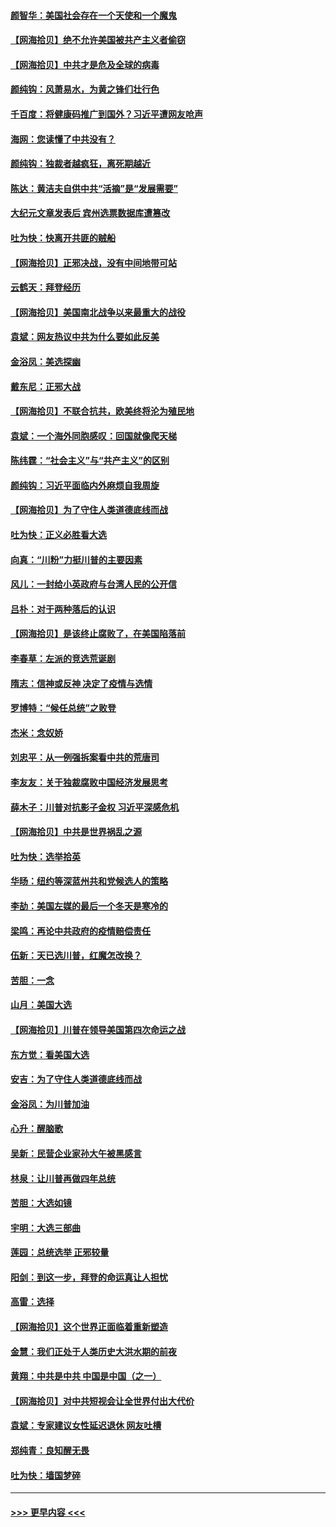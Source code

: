 #### [颜智华：美国社会存在一个天使和一个魔鬼](../pages/nsc993/n12574299.md?t=11260302) 
#### [【网海拾贝】绝不允许美国被共产主义者偷窃](../pages/nsc993/n12573396.md?t=11260302) 
#### [【网海拾贝】中共才是危及全球的病毒](../pages/nsc993/n12571204.md?t=11260302) 
#### [颜纯钩：风萧易水，为黄之锋们壮行色](../pages/nsc993/n12571487.md?t=11260302) 
#### [千百度：将健康码推广到国外？习近平遭网友呛声](../pages/nsc993/n12570808.md?t=11260302) 
#### [海网：您读懂了中共没有？](../pages/nsc993/n12570487.md?t=11260302) 
#### [颜纯钩：独裁者越疯狂，离死期越近](../pages/nsc993/n12569055.md?t=11260302) 
#### [陈达：黄洁夫自供中共“活摘”是“发展需要”](../pages/nsc993/n12568541.md?t=11260302) 
#### [大纪元文章发表后 宾州选票数据库遭篡改](../pages/nsc993/n12568105.md?t=11260302) 
#### [吐为快：快离开共匪的贼船](../pages/nsc993/n12568462.md?t=11260302) 
#### [【网海拾贝】正邪决战，没有中间地带可站](../pages/nsc993/n12568439.md?t=11260302) 
#### [云鹤天：拜登经历](../pages/nsc993/n12567294.md?t=11260302) 
#### [【网海拾贝】美国南北战争以来最重大的战役](../pages/nsc993/n12567247.md?t=11260302) 
#### [袁斌：网友热议中共为什么要如此反美](../pages/nsc993/n12567162.md?t=11260302) 
#### [金浴凤：美选探幽](../pages/nsc993/n12567147.md?t=11260302) 
#### [戴东尼：正邪大战](../pages/nsc993/n12567033.md?t=11260302) 
#### [【网海拾贝】不联合抗共，欧美终将沦为殖民地](../pages/nsc993/n12565068.md?t=11260302) 
#### [袁斌：一个海外同胞感叹：回国就像爬天梯](../pages/nsc993/n12564986.md?t=11260302) 
#### [陈纬霆：“社会主义”与“共产主义”的区别](../pages/nsc993/n12562417.md?t=11260302) 
#### [颜纯钩：习近平面临内外麻烦自我周旋](../pages/nsc993/n12563356.md?t=11260302) 
#### [【网海拾贝】为了守住人类道德底线而战](../pages/nsc993/n12562542.md?t=11260302) 
#### [吐为快：正义必胜看大选](../pages/nsc993/n12561967.md?t=11260302) 
#### [向真：“川粉”力挺川普的主要因素](../pages/nsc993/n12560774.md?t=11260302) 
#### [风儿：一封给小英政府与台湾人民的公开信](../pages/nsc993/n12560581.md?t=11260302) 
#### [吕朴：对于两种落后的认识](../pages/nsc993/n12560492.md?t=11260302) 
#### [【网海拾贝】是该终止腐败了，在美国陷落前](../pages/nsc993/n12559936.md?t=11260302) 
#### [李春草：左派的竞选荒诞剧](../pages/nsc993/n12558380.md?t=11260302) 
#### [隋志：信神或反神 决定了疫情与选情](../pages/nsc993/n12558255.md?t=11260302) 
#### [罗博特：“候任总统”之败登](../pages/nsc993/n12558189.md?t=11260302) 
#### [杰米：念奴娇](../pages/nsc993/n12558174.md?t=11260302) 
#### [刘忠平：从一例强拆案看中共的荒唐司](../pages/nsc993/n12558036.md?t=11260302) 
#### [李友友：关于独裁腐败中国经济发展思考](../pages/nsc993/n12558004.md?t=11260302) 
#### [薛木子：川普对抗影子金权 习近平深感危机](../pages/nsc993/n12557342.md?t=11260302) 
#### [【网海拾贝】中共是世界祸乱之源](../pages/nsc993/n12555353.md?t=11260302) 
#### [吐为快：选举拾英](../pages/nsc993/n12555041.md?t=11260302) 
#### [华旸：纽约等深蓝州共和党候选人的策略](../pages/nsc993/n12554309.md?t=11260302) 
#### [李劼：美国左媒的最后一个冬天是寒冷的](../pages/nsc993/n12552947.md?t=11260302) 
#### [梁鸣：再论中共政府的疫情赔偿责任](../pages/nsc993/n12553012.md?t=11260302) 
#### [伍新：天已选川普，红魔怎改换？](../pages/nsc993/n12552970.md?t=11260302) 
#### [苦胆：一念](../pages/nsc993/n12552957.md?t=11260302) 
#### [山月：美国大选](../pages/nsc993/n12552446.md?t=11260302) 
#### [【网海拾贝】川普在领导美国第四次命运之战](../pages/nsc993/n12551973.md?t=11260302) 
#### [东方觉：看美国大选](../pages/nsc993/n12551647.md?t=11260302) 
#### [安吉：为了守住人类道德底线而战](../pages/nsc993/n12551111.md?t=11260302) 
#### [金浴凤：为川普加油](../pages/nsc993/n12551085.md?t=11260302) 
#### [心升：醒脑歌](../pages/nsc993/n12550984.md?t=11260302) 
#### [吴新：民营企业家孙大午被黑感言](../pages/nsc993/n12550656.md?t=11260302) 
#### [林泉：让川普再做四年总统](../pages/nsc993/n12550640.md?t=11260302) 
#### [苦胆：大选如镜](../pages/nsc993/n12550630.md?t=11260302) 
#### [宇明：大选三部曲](../pages/nsc993/n12550603.md?t=11260302) 
#### [莲园：总统选举 正邪较量](../pages/nsc993/n12550594.md?t=11260302) 
#### [阳剑：到这一步，拜登的命运真让人担忧](../pages/nsc993/n12549093.md?t=11260302) 
#### [高雷：选择](../pages/nsc993/n12549087.md?t=11260302) 
#### [【网海拾贝】这个世界正面临着重新塑造](../pages/nsc993/n12548326.md?t=11260302) 
#### [金慧：我们正处于人类历史大洪水期的前夜](../pages/nsc993/n12547914.md?t=11260302) 
#### [黄翔：中共是中共 中国是中国（之一）](../pages/nsc993/n12547576.md?t=11260302) 
#### [【网海拾贝】对中共短视会让全世界付出大代价](../pages/nsc993/n12546043.md?t=11260302) 
#### [袁斌：专家建议女性延迟退休 网友吐槽](../pages/nsc993/n12545424.md?t=11260302) 
#### [郑纯青：良知醒无畏](../pages/nsc993/n12545394.md?t=11260302) 
#### [吐为快：墙国梦碎](../pages/nsc993/n12545309.md?t=11260302) 

----
#### [ >>> 更早内容 <<< ](../indexes/nsc993-earlier.md)

